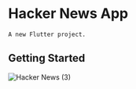 # Hacker News App

`A new Flutter project.`

## Getting Started

![Hacker News (3)](https://user-images.githubusercontent.com/49618856/102451610-78e11180-4041-11eb-9353-097cdcea317c.jpg)
